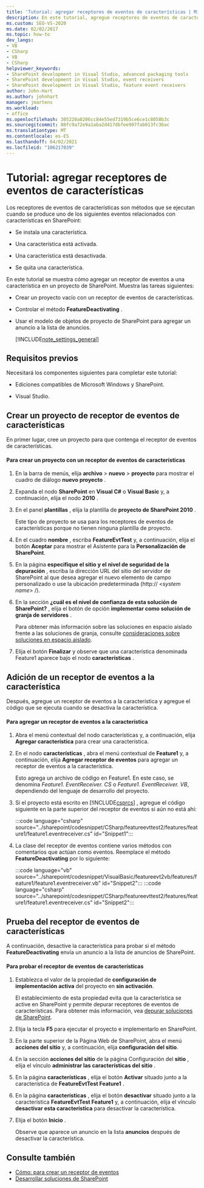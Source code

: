 ```yaml
---
title: 'Tutorial: agregar receptores de eventos de características | Microsoft Docs'
description: En este tutorial, agregue receptores de eventos de características, que son métodos que se ejecutan cuando una característica de SharePoint se instala, se activa, se desactiva o se quita.
ms.custom: SEO-VS-2020
ms.date: 02/02/2017
ms.topic: how-to
dev_langs:
- VB
- CSharp
- VB
- CSharp
helpviewer_keywords:
- SharePoint development in Visual Studio, advanced packaging tools
- SharePoint development in Visual Studio, event receivers
- SharePoint development in Visual Studio, feature event receivers
author: John-Hart
ms.author: johnhart
manager: jmartens
ms.workload:
- office
ms.openlocfilehash: 305220a8206cc84e55ed7319b5ce6ce1c8058b3c
ms.sourcegitcommit: 80fc9a72e9a1aba2d417dbfee997fab013fc36ac
ms.translationtype: MT
ms.contentlocale: es-ES
ms.lasthandoff: 04/02/2021
ms.locfileid: "106217039"
---
```

# <a name="walkthrough-add-feature-event-receivers"></a>Tutorial: agregar receptores de eventos de características
Los receptores de eventos de características son métodos que se ejecutan cuando se produce uno de los siguientes eventos relacionados con características en SharePoint:

- Se instala una característica.

- Una característica está activada.

- Una característica está desactivada.

- Se quita una característica.

En este tutorial se muestra cómo agregar un receptor de eventos a una característica en un proyecto de SharePoint. Muestra las tareas siguientes:

- Crear un proyecto vacío con un receptor de eventos de características.

- Controlar el método **FeatureDeactivating** .

- Usar el modelo de objetos de proyecto de SharePoint para agregar un anuncio a la lista de anuncios.

  [!INCLUDE[note_settings_general](../sharepoint/includes/note-settings-general-md.md)]

## <a name="prerequisites"></a>Requisitos previos
 Necesitará los componentes siguientes para completar este tutorial:

- Ediciones compatibles de Microsoft Windows y SharePoint.

- Visual Studio.

## <a name="create-a-feature-event-receiver-project"></a>Crear un proyecto de receptor de eventos de características
 En primer lugar, cree un proyecto para que contenga el receptor de eventos de características.

#### <a name="to-create-a-project-with-a-feature-event-receiver"></a>Para crear un proyecto con un receptor de eventos de características

1. En la barra de menús, elija **archivo**  >  **nuevo**  >  **proyecto** para mostrar el cuadro de diálogo **nuevo proyecto** .

2. Expanda el nodo **SharePoint** en **Visual C#** o **Visual Basic** y, a continuación, elija el nodo **2010** .

3. En el panel **plantillas** , elija la plantilla de **proyecto de SharePoint 2010** .

     Este tipo de proyecto se usa para los receptores de eventos de características porque no tienen ninguna plantilla de proyecto.

4. En el cuadro **nombre** , escriba **FeatureEvtTest** y, a continuación, elija el botón **Aceptar** para mostrar el Asistente para la **Personalización de SharePoint**.

5. En la página **especifique el sitio y el nivel de seguridad de la depuración** , escriba la dirección URL del sitio del servidor de SharePoint al que desea agregar el nuevo elemento de campo personalizado o use la ubicación predeterminada (http:// \<*system name*> /).

6. En la sección **¿cuál es el nivel de confianza de esta solución de SharePoint?** , elija el botón de opción **implementar como solución de granja de servidores** .

     Para obtener más información sobre las soluciones en espacio aislado frente a las soluciones de granja, consulte [consideraciones sobre soluciones en espacio aislado](../sharepoint/sandboxed-solution-considerations.md).

7. Elija el botón **Finalizar** y observe que una característica denominada Feature1 aparece bajo el nodo **características** .

## <a name="add-an-event-receiver-to-the-feature"></a>Adición de un receptor de eventos a la característica
 Después, agregue un receptor de eventos a la característica y agregue el código que se ejecuta cuando se desactiva la característica.

#### <a name="to-add-an-event-receiver-to-the-feature"></a>Para agregar un receptor de eventos a la característica

1. Abra el menú contextual del nodo características y, a continuación, elija **Agregar característica** para crear una característica.

2. En el nodo **características** , abra el menú contextual de **Feature1** y, a continuación, elija **Agregar receptor de eventos** para agregar un receptor de eventos a la característica.

     Esto agrega un archivo de código en Feature1. En este caso, se denomina *Feature1. EventReceiver. CS* o *Feature1. EventReceiver. VB*, dependiendo del lenguaje de desarrollo del proyecto.

3. Si el proyecto está escrito en [!INCLUDE[csprcs](../sharepoint/includes/csprcs-md.md)] , agregue el código siguiente en la parte superior del receptor de eventos si aún no está ahí:

     :::code language="csharp" source="../sharepoint/codesnippet/CSharp/featureevttest2/features/feature1/feature1.eventreceiver.cs" id="Snippet1":::

4. La clase del receptor de eventos contiene varios métodos con comentarios que actúan como eventos. Reemplace el método **FeatureDeactivating** por lo siguiente:

     :::code language="vb" source="../sharepoint/codesnippet/VisualBasic/featureevt2vb/features/feature1/feature1.eventreceiver.vb" id="Snippet2":::
     :::code language="csharp" source="../sharepoint/codesnippet/CSharp/featureevttest2/features/feature1/feature1.eventreceiver.cs" id="Snippet2":::

## <a name="test-the-feature-event-receiver"></a>Prueba del receptor de eventos de características
 A continuación, desactive la característica para probar si el método **FeatureDeactivating** envía un anuncio a la lista de anuncios de SharePoint.

#### <a name="to-test-the-feature-event-receiver"></a>Para probar el receptor de eventos de características

1. Establezca el valor de la propiedad de **configuración de implementación activa** del proyecto en **sin activación**.

     El establecimiento de esta propiedad evita que la característica se active en SharePoint y permite depurar receptores de eventos de características. Para obtener más información, vea [depurar soluciones de SharePoint](../sharepoint/debugging-sharepoint-solutions.md).

2. Elija la tecla **F5** para ejecutar el proyecto e implementarlo en SharePoint.

3. En la parte superior de la Página Web de SharePoint, abra el menú **acciones del sitio** y, a continuación, elija **configuración del sitio**.

4. En la sección **acciones del sitio** de la página Configuración del **sitio** , elija el vínculo **administrar las características del sitio** .

5. En la página **características** , elija el botón **Activar** situado junto a la característica de **FeatureEvtTest Feature1** .

6. En la página **características** , elija el botón **desactivar** situado junto a la característica **FeatureEvtTest Feature1** y, a continuación, elija el vínculo **desactivar esta característica** para desactivar la característica.

7. Elija el botón **Inicio** .

     Observe que aparece un anuncio en la lista **anuncios** después de desactivar la característica.

## <a name="see-also"></a>Consulte también

- [Cómo: para crear un receptor de eventos](../sharepoint/how-to-create-an-event-receiver.md)
- [Desarrollar soluciones de SharePoint](../sharepoint/developing-sharepoint-solutions.md)